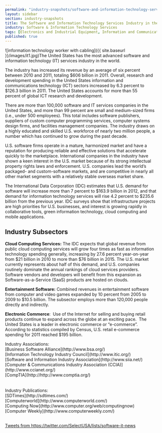 ```yaml
---
permalink: "industry-snapshots/software-and-information-technology-services-industry-united-states.html"
layout: sidebar
section: industry-snapshots
title: The Software and Information Technology Services Industry in the United States
industry: Software & Information Technology Services
tags: [Electronics and Industrial Equipment, Information and Communication Technology]
published: true
---
```


<span class="imgright">![information technology worker with cabling]({{ site.baseurl }}/images/it1.jpg)</span>The United States has the most advanced software and information technology (IT) services industry in the world.&nbsp;

The industry has increased its revenue by an average of six percent between 2010 and 2011, totaling $606 billion in 2011. Overall, research and development spending in the United States information and communications technology (ICT) sectors increased by 6.3 percent to $126.3 billion in 2011. The United States accounts for more than 55 percent&nbsp;of global ICT research and development.

There are more than 100,000 software and IT services companies in the United States, and more than 99 percent are small and medium-sized firms (i.e., under 500 employees). This total includes software publishers, suppliers of custom computer programming services, computer systems design firms, and facilities management companies. The industry draws on a highly educated and skilled U.S. workforce of nearly two million people,&nbsp;a number which has continued to grow during the past decade.

U.S. software firms operate in a mature, harmonized market and have a reputation for producing reliable and effective solutions that accelerate quickly to the marketplace. International companies in the industry have shown a keen interest in the U.S. market because of its strong intellectual property rights laws and enforcement. U.S. companies lead the world’s packaged- and custom-software markets, and are competitive in nearly all other market segments with a relatively stable overseas market share.

The International Data Corporation (IDC) estimates that U.S. demand for software will increase more than 7 percent to $163.9 billion in 2012, and that demand for information technology services will rise 4.2 percent to $235.6 billion from the previous year. IDC surveys show that infrastructure projects are high priorities for U.S. businesses, and interest is growing rapidly in collaborative tools, green information technology, cloud computing and mobile applications.&nbsp; 

## Industry Subsectors

**Cloud Computing Services:** The IDC expects that global revenue from public cloud computing services will grow four times as fast as information technology spending generally, increasing by 27.6 percent year-on-year from $21 billion in 2010 to more than $76 billion in 2015. The U.S. market currently represents about half of this demand, and U.S. companies routinely dominate the annual rankings of cloud services providers.&nbsp; Software vendors and developers will benefit from this expansion as Software-as-a-Service (SaaS) products are hosted on clouds.&nbsp; 

**Entertainment Software:** Combined revenues in entertainment software from computer and video games expanded by 10 percent from 2005 to 2009 to $10.5 billion. The subsector employs more than 120,000 people directly and indirectly. 

**Electronic Commerce**:&nbsp; Use of the Internet for selling and buying retail products continue to expand across the globe at an exciting pace.&nbsp; The United States is a leader in electronic commerce or “e-commerce”.&nbsp; According to statistics compiled by Census, U.S. retail e-commerce spending for 2011 reached $195 billion.&nbsp; 

<span class="field field-type-link field-field-industry-assoications">
      <span class="field-label">Industry Associations:&nbsp;</span><br>
    <span class="field-items">
            <span class="field-item odd">
                    [Business Software Alliance](http://www.bsa.org/)        </span><br>
              <span class="field-item even">
                    [Information Technology Industry Council](http://www.itic.org/)        </span><br>
              <span class="field-item odd">
                    [Software and Information Industry Association](http://www.siia.net/)        </span>
              <span class="field-item even">
                    [Computer & Communications Industry Association (CCIA)](http://www.ccianet.org/)        </span><br>
              <span class="field-item odd">
                    [CompTIA](http://http://www.comptia.org/)        </span><br>
        </span>
</span>
<br><br>
<span class="field field-type-link field-field-industry-publications">
      <span class="field-label">Industry Publications:&nbsp;</span><br>
    <span class="field-items">
            <span class="field-item odd">
                    [SDTimes](http://sdtimes.com/)        </span><br>
              <span class="field-item even">
                    [Computerworld](http://www.computerworld.com/)        </span><br>
              <span class="field-item odd">
                    [Computing Now](http://www.computer.org/web/computingnow)        </span><br>
              <span class="field-item even">
                    [Computer Weekly](http://www.computerweekly.com/)        </span>
        </span>
</span><br>
<br>

<a class="twitter-timeline" data-dnt="true" href="https://twitter.com/SelectUSA/lists/software-it-news" data-widget-id="614512901571788800">Tweets from https://twitter.com/SelectUSA/lists/software-it-news</a>
<script>!function(d,s,id){var js,fjs=d.getElementsByTagName(s)[0],p=/^http:/.test(d.location)?'http':'https';if(!d.getElementById(id)){js=d.createElement(s);js.id=id;js.src=p+"://platform.twitter.com/widgets.js";fjs.parentNode.insertBefore(js,fjs);}}(document,"script","twitter-wjs");</script>
